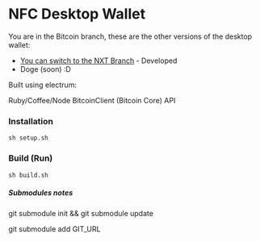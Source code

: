 # NFC Desktop Wallet

You are in the Bitcoin branch, these are the other versions of the desktop wallet:

- [You can switch to the NXT Branch](https://github.com/makevoid/nfc_desktop_wallet/tree/nxt) - Developed
- Doge (soon) :D

Built using electrum:

Ruby/Coffee/Node BitcoinClient (Bitcoin Core) API

### Installation

    sh setup.sh

### Build (Run)

    sh build.sh



##### Submodules notes

   git submodule init && git submodule update

   git submodule add GIT_URL
